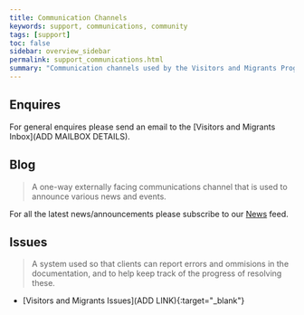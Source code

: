```yaml
---
title: Communication Channels
keywords: support, communications, community 
tags: [support]
toc: false
sidebar: overview_sidebar
permalink: support_communications.html
summary: "Communication channels used by the Visitors and Migrants Programme."
---
```


## Enquires

For general enquires please send an email to the [Visitors and Migrants Inbox](ADD MAILBOX DETAILS).

## Blog

> A one-way externally facing communications channel that is used to announce various news and events.

For all the latest news/announcements please subscribe to our [News](news.html) feed.

## Issues

> A system used so that clients can report errors and ommisions in the documentation, and to help keep track of the progress of resolving these.

- [Visitors and Migrants Issues](ADD LINK){:target="_blank"}
